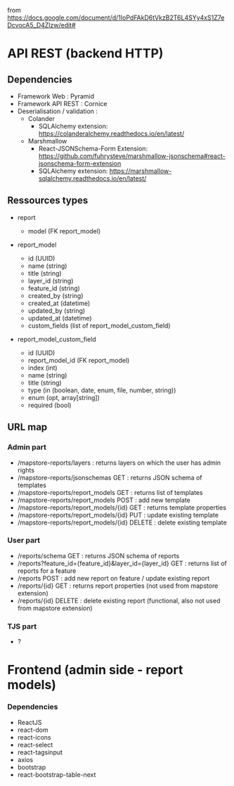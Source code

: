 from https://docs.google.com/document/d/1IoPdFAkD6tVkzB2T6L4SYy4xS1Z7eDcvocA5_D4Zlzw/edit#

# API REST (backend HTTP)

## Dependencies

- Framework Web : Pyramid
- Framework API REST : Cornice
- Deserialisation / validation :
  - Colander
     - SQLAlchemy extension: https://colanderalchemy.readthedocs.io/en/latest/
  - Marshmallow
    - React-JSONSchema-Form Extension: https://github.com/fuhrysteve/marshmallow-jsonschema#react-jsonschema-form-extension
    - SQLAlchemy extension: https://marshmallow-sqlalchemy.readthedocs.io/en/latest/

## Ressources types

- report
   - model (FK report_model)

- report_model
   - id (UUID)
   - name (string)
   - title (string)
   - layer_id (string)
   - feature_id (string)
   - created_by (string)
   - created_at (datetime)
   - updated_by (string)
   - updated_at (datetime)
   - custom_fields (list of report_model_custom_field)

- report_model_custom_field
   - id (UUID)
   - report_model_id (FK report_model)
   - index (int)
   - name (string)
   - title (string)
   - type (in (boolean, date, enum, file, number, string))
   - enum (opt, array[string])
   - required (bool)

## URL map

### Admin part

- /mapstore-reports/layers : returns layers on which the user has admin rights
- /mapstore-reports/jsonschemas GET : returns JSON schema of templates
- /mapstore-reports/report_models GET : returns list of templates
- /mapstore-reports/report_models POST : add new template
- /mapstore-reports/report_models/{id} GET : returns template properties
- /mapstore-reports/report_models/{id} PUT : update existing template
- /mapstore-reports/report_models/{id} DELETE : delete existing template 

### User part

- /reports/schema GET : returns JSON schema of reports
- /reports?feature_id={feature_id}&layer_id={layer_id} GET : returns list of reports for a feature
- /reports POST : add new report on feature / update existing report
- /reports/{id} GET : returns report properties (not used from mapstore extension)
- /reports/{id} DELETE : delete existing report (functional, also not used from mapstore extension)

### TJS part

- ?


# Frontend (admin side - report models)

### Dependencies

- ReactJS
- react-dom
- react-icons
- react-select
- react-tagsinput
- axios
- bootstrap
- react-bootstrap-table-next
